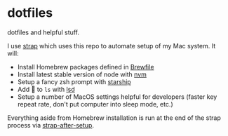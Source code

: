 # dotfiles

dotfiles and helpful stuff.

I use [strap](https://github.com/MikeMcQuaid/strap) which uses this repo to automate setup of my Mac system. It will:

- Install Homebrew packages defined in [Brewfile](https://github.com/seanknox/homebrew-brewfile/blob/master/Brewfile)
- Install latest stable version of node with [nvm](https://github.com/nvm-sh/nvm)
- Setup a fancy zsh prompt with [starship](https://starship.rs/)
- Add :rainbow: to `ls` with [lsd](https://github.com/lsd-rs/lsd)
- Setup a number of MacOS settings helpful for developers (faster key repeat rate, don't put computer into sleep mode, etc.)

Everything aside from Homebrew installation is run at the end of the strap process via [strap-after-setup](./script/strap-after-setup).
